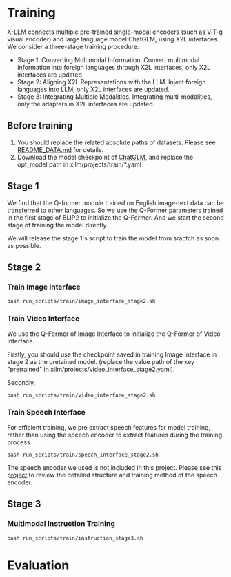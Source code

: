 # Training

X-LLM connects multiple pre-trained single-modal encoders (such as ViT-g visual encoder) and large language model ChatGLM, using X2L interfaces. We consider a three-stage training procedure:
- Stage 1: Converting Multimodal Information. Convert multimodal information into foreign languages through X2L interfaces, only X2L interfaces are updated
- Stage 2: Aligning X2L Representations with the LLM. Inject foreign languages into LLM, only X2L interfaces are updated.
- Stage 3: Integrating Multiple Modalities. Integrating multi-modalities, only the adapters in X2L interfaces are updated.

## Before training
1. You should replace the related absolute paths of datasets. Please see [README_DATA.md](https://github.com/phellonchen/X-LLM/blob/main/README_DATA.md) for details.
2. Download the model checkpoint of [ChatGLM](https://github.com/THUDM/ChatGLM-6B), and replace the opt_model path in xllm/projects/train/\*.yaml

## Stage 1
We find that the Q-former module trained on English image-text data can be transferred to other languages. So we use the Q-Former parameters trained in the first stage of BLIP2 to initialize the Q-Former. And we start the second stage of training the model directly.

We will release the stage 1's script to train the model from sractch as soon as possible.

## Stage 2

### Train Image Interface
```
bash run_scripts/train/image_interface_stage2.sh
```

### Train Video Interface
We use the Q-Former of Image Interface to initialize the Q-Former of Video Interface.

Firstly, you should use the checkpoint saved in training Image Interface in stage 2 as the pretained model. (replace the value path of the key "pretrained" in xllm/projects/video_interface_stage2.yaml).

Secondly, 
```
bash run_scripts/train/video_interface_stage2.sh
```

### Train Speech Interface
For efficient training, we pre extract speech features for model training, rather than using the speech encoder to extract features during the training process. 

```
bash run_scripts/train/speech_interface_stage2.sh
```

The speech encoder we used is not included in this project. Please see this [project]() to review the detailed structure and training method of the speech encoder.

## Stage 3

### Multimodal Instruction Training
```
bash run_scripts/train/instruction_stage3.sh
```

# Evaluation








